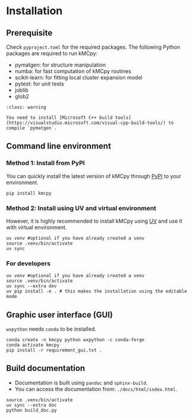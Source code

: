 # Installation
## Prerequisite
Check `pyproject.toml` for the required packages. The following Python packages are required to run kMCpy:
- pymatgen: for structure manipulation
- numba: for fast computation of kMCpy routines
- scikit-learn: for fitting local cluster expansion model
- pytest: for unit tests
- joblib
- glob2

```{admonition} For Windows users
:class: warning

You need to install [Microsoft C++ build tools](https://visualstudio.microsoft.com/visual-cpp-build-tools/) to compile `pymatgen`.
```

## Command line environment
### Method 1: Install from PyPI
You can quickly install the latest version of kMCpy through [PyPI](https://pypi.org/project/kmcpy/) to your environment.

```shell
pip install kmcpy
```

### Method 2: Install using UV and virtual environment
However, it is highly recommended to install kMCpy using [UV](https://docs.astral.sh/uv/getting-started/installation/) and use it with virtual environment.

```shell
uv venv #optional if you have already created a venv
source .venv/bin/activate
uv sync
```

### For developers 
```shell
uv venv #optional if you have already created a venv
source .venv/bin/activate
uv sync --extra dev
uv pip install -e . # this makes the installation using the editable mode
```

## Graphic user interface (GUI)
`wxpython` needs `conda` to be installed.
```shell
conda create -n kmcpy python wxpython -c conda-forge
conda activate kmcpy
pip install -r requirement_gui.txt .
```

## Build documentation
- Documentation is built using `pandoc` and `sphinx-build`.
- You can access the documentation from: `./docs/html/index.html`.
```shell
source .venv/bin/activate
uv sync --extra doc
python build_doc.py
```